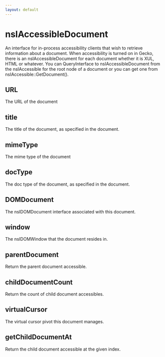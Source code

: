 ```yaml
---
layout: default
---
```


# nsIAccessibleDocument #

An interface for in-process accessibility clients
that wish to retrieve information about a document.
When accessibility is turned on in Gecko,
there is an nsIAccessibleDocument for each document
whether it is XUL, HTML or whatever.
You can QueryInterface to nsIAccessibleDocument from the nsIAccessible for
the root node of a document or you can get one from
nsIAccessible::GetDocument().


## URL ##

The URL of the document


## title ##

The title of the document, as specified in the document.


## mimeType ##

The mime type of the document


## docType ##

The doc type of the document, as specified in the document.


## DOMDocument ##

The nsIDOMDocument interface associated with this document.


## window ##

The nsIDOMWindow that the document resides in.


## parentDocument ##

Return the parent document accessible.


## childDocumentCount ##

Return the count of child document accessibles.


## virtualCursor ##

The virtual cursor pivot this document manages.


## getChildDocumentAt ##

Return the child document accessible at the given index.

